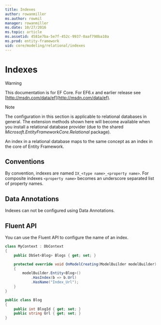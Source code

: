 ```yaml
---
title: Indexes
author: rowanmiller
ms.author: rowmil
manager: rowanmiller
ms.date: 10/27/2016
ms.topic: article
ms.assetid: 4581e7ba-5e7f-452c-9937-0aaf790ba10a
ms.prod: entity-framework
uid: core/modeling/relational/indexes
---
```

# Indexes

> [!WARNING]
> This documentation is for EF Core. For EF6.x and earlier release see [http://msdn.com/data/ef](http://msdn.com/data/ef).

> [!NOTE]
> The configuration in this section is applicable to relational databases in general. The extension methods shown here will become available when you install a relational database provider (due to the shared *Microsoft.EntityFrameworkCore.Relational* package).

An index in a relational database maps to the same concept as an index in the core of Entity Framework.

## Conventions

By convention, indexes are named `IX_<type name>_<property name>`. For composite indexes `<property name>` becomes an underscore separated list of property names.

## Data Annotations

Indexes can not be configured using Data Annotations.

## Fluent API

You can use the Fluent API to configure the name of an index.

<!-- [!code-csharp[Main](samples/core/relational/Modeling/FluentAPI/Samples/Relational/IndexName.cs?highlight=9)] -->
````csharp
class MyContext : DbContext
{
    public DbSet<Blog> Blogs { get; set; }

    protected override void OnModelCreating(ModelBuilder modelBuilder)
    {
        modelBuilder.Entity<Blog>()
            .HasIndex(b => b.Url)
            .HasName("Index_Url");
    }
}

public class Blog
{
    public int BlogId { get; set; }
    public string Url { get; set; }
}
````
